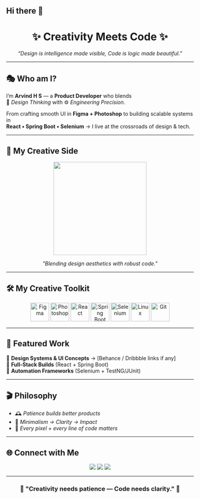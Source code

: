 ## Hi there 👋

<!-- 🌌 Unique GitHub Profile README -->

<h1 align="center">✨ Creativity Meets Code ✨</h1>
<p align="center">
  <i>“Design is intelligence made visible,  
  Code is logic made beautiful.”</i>
</p>

---

## 🎭 Who am I?  
I’m **Arvind H S** — a **Product Developer** who blends  
🎨 *Design Thinking* with ⚙️ *Engineering Precision*.  

From crafting smooth UI in **Figma + Photoshop** to building scalable systems in  
**React • Spring Boot • Selenium** → I live at the crossroads of design & tech.  

---

## 🎨 My Creative Side  

<p align="center">
  <!-- Replace with your exported Lottie GIF -->
  <img src="https://github.com/user-attachments/assets/a7b8da8a-8c3b-43c8-b5d6-ba402c726911" width="250"/>
</p>


<p align="center">
  <i>"Blending design aesthetics with robust code."</i>
</p>

---

## 🛠️ My Creative Toolkit  

<p align="center">
  <!-- Design -->
  <img src="https://cdn-icons-png.flaticon.com/512/5968/5968705.png" width="50" title="Figma"/>
  <img src="https://cdn-icons-png.flaticon.com/512/5968/5968520.png" width="50" title="Photoshop"/>
  
  <!-- Development -->
  <img src="https://cdn-icons-png.flaticon.com/512/919/919851.png" width="50" title="React"/>
  <img src="https://cdn-icons-png.flaticon.com/512/919/919854.png" width="50" title="Spring Boot"/>
  
  <!-- Testing & Tools -->
  <img src="https://cdn-icons-png.flaticon.com/512/906/906324.png" width="50" title="Selenium"/>
  <img src="https://cdn-icons-png.flaticon.com/512/518/518713.png" width="50" title="Linux"/>
  <img src="https://cdn-icons-png.flaticon.com/512/2111/2111288.png" width="50" title="Git"/>
</p>

---

## 📂 Featured Work  

🔹 **Design Systems & UI Concepts** → [Behance / Dribbble links if any]  
🔹 **Full-Stack Builds** (React + Spring Boot)  
🔹 **Automation Frameworks** (Selenium + TestNG/JUnit)  

---

## 🎬 Philosophy  

- 🕰 *Patience builds better products*  
- 🎯 *Minimalism → Clarity → Impact*  
- 🔄 *Every pixel + every line of code matters*  

---

## 🌐 Connect with Me  

<p align="center">
  <a href="https://www.linkedin.com/in/arvind-h-s-848474265" target="_blank"><img src="https://img.shields.io/badge/LinkedIn-%230A66C2.svg?style=for-the-badge&logo=linkedin&logoColor=white"/></a>
  <a href="https://www.behance.net/arvindshs" target="_blank"><img src="https://img.shields.io/badge/Behance-%23191919.svg?style=for-the-badge&logo=behance&logoColor=white"/></a>
  <a href="mailto:arvindbond52@gmail.com"><img src="https://img.shields.io/badge/Email-%23EA4335.svg?style=for-the-badge&logo=gmail&logoColor=white"/></a>
</p>

---

<h3 align="center">🌟 "Creativity needs patience — Code needs clarity." 🌟</h3>
